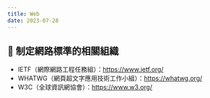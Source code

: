 ```yaml
---
title: Web
date: 2023-07-28
---
```


## 🐳 制定網路標準的相關組織

- IETF（網際網路工程任務組）：https://www.ietf.org/
- WHATWG（網頁超文字應用技術工作小組）：https://whatwg.org/
- W3C（全球資訊網協會）：https://www.w3.org/
